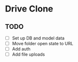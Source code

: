 # Drive Clone

## TODO

- [ ] Set up DB and model data
- [ ] Move folder open state to URL
- [ ] Add auth
- [ ] Add file uploads
